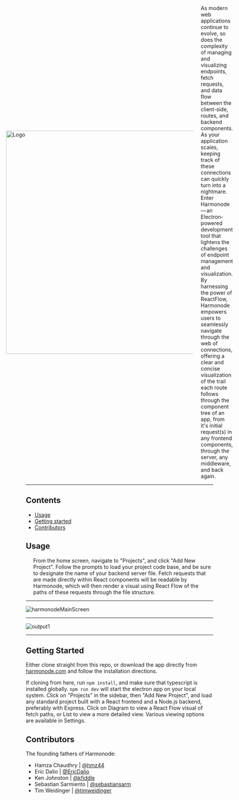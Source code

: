 




<div style="display: flex; align-items: center; justify-content: center; flex-direction:row">

  <img src="https://github.com/oslabs-beta/Harmonode/assets/68034977/1f5dcb40-99e4-4295-b758-ddf0e0572055" alt="Logo" width="600">
  <div style="margin-left: 20px;">As modern web applications continue to evolve, so does the complexity of managing and visualizing endpoints, fetch requests, and data flow between the client-side, routes, and backend components. As your application scales, keeping track of these connections can quickly turn into a nightmare.
Enter Harmonode — an Electron-powered development tool that lightens the challenges of endpoint management and visualization. By harnessing the power of ReactFlow, Harmonode empowers users to seamlessly navigate through the web of connections, offering a clear and concise visualization of the trail each route follows through the component tree of an app, from it's initial request(s) in any frontend components, through the server, any middleware, and back again.
</div>
</div>




---

## Contents

- [Usage](#usage)
- [Getting started](#gettingstarted)
- [Contributors](#contributors)


<a name="usage"></a>
## Usage
<div style="margin-left: 20px;">
From the home screen, navigate to "Projects", and click "Add New Project". Follow the prompts to load your project code base, and be sure to designate the name of your backend server file. Fetch requests that are made directly within React components will be readable by Harmonode, which will then render a visual using React Flow of the paths of these requests through the file structure. 
</div>


---




![harmonodeMainScreen](https://github.com/oslabs-beta/Harmonode/assets/68034977/2493946b-c7f6-4f5f-a7c9-03d575f8f0be)

---


![output1](https://github.com/oslabs-beta/Harmonode/assets/68034977/8a070763-f7b4-475f-908e-999afe2b2361)

---

<a name="gettingstarted"></a>

## Getting Started

Either clone straight from this repo, or download the app directly from [harmonode.com](https://harmonode.com/) and follow the installation directions.

If cloning from here, run ```npm install```, and make sure that typescript is installed globally. ```npm run dev``` will start the electron app on your local system. Click on "Projects" in the sidebar, then "Add New Project", and load any standard project built with a React frontend and a Node.js backend, preferably with Express. Click on Diagram to view a React Flow visual of fetch paths, or List to view a more detailed view. Various viewing options are available in Settings.

<a name="contributors"></a>

## Contributors

The founding fathers of Harmonode:

- Hamza Chaudhry | [@hmz44](https://github.com/hmz44)
- Eric Dalio | [@EricDalio](https://github.com/EricDalio)
- Ken Johnston | [@kfiddle](https://github.com/kfiddle) 
- Sebastian Sarmiento | [@sebastiansarm](https://github.com/sebastiansarm/)
- Tim Weidinger | [@timweidinger](https://github.com/timweidinger) 



<!-- Rest of the content -->
